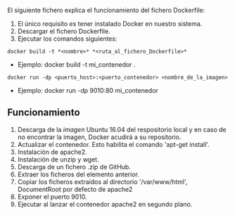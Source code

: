 El siguiente fichero explica el funcionamiento del fichero Dockerfile:
1. El único requisito es tener instalado Docker en nuestro sistema.
2. Descargar el fichero Dockerfile.
3. Ejecutar los comandos siguientes:

`docker build -t *<nombre>* *<ruta_al_fichero_Dockerfile>*`
  + Ejemplo: docker build -t mi_contenedor .
  
 `docker run -dp <puerto_host>:<puerto_contenedor> <nombre_de_la_imagen>`
  + Ejemplo: docker run -dp 9010:80 mi_contenedor

## Funcionamiento

1. Descarga de la *imagen* Ubuntu 16.04 del respositorio local y en caso de no encontrar la imagen, Docker acudirá a su repositorio.
2. Actualizar el contenedor. Esto habilita el comando 'apt-get install'.
3. Instalación de apache2.
4. Instalación de unzip y wget.
5. Descarga de un fichero .zip de GitHub.
6. Extraer los ficheros del elemento anterior.
7. Copiar los ficheros extraídos al directorio '/var/www/html', DocumentRoot por defecto de apache2
8. Exponer el puerto 9010.
9. Ejecutar al lanzar el contenedor apache2 en segundo plano.
